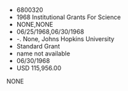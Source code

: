 * 6800320
* 1968 Institutional Grants For Science
* NONE,NONE
* 06/25/1968,06/30/1968
* -. None, Johns Hopkins University
* Standard Grant
*   name not available
* 06/30/1968
* USD 115,956.00

NONE